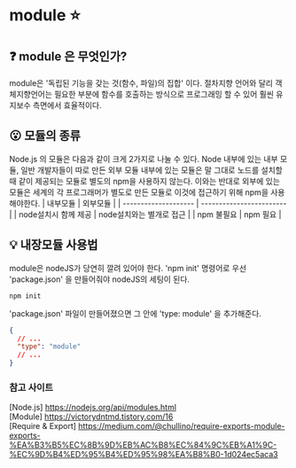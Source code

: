 # module :star:

## :question: module 은 무엇인가?

module은 '독립된 기능을 갖는 것(함수, 파일)의 집합' 이다.
절차지향 언어와 달리 객체지향언어는 필요한 부분에 함수를 호출하는 방식으로 프로그래밍 할 수 있어 훨씬 유지보수 측면에서 효율적이다.

## :open_mouth: 모듈의 종류

Node.js 의 모듈은 다음과 같이 크게 2가지로 나눌 수 있다.
Node 내부에 있는 내부 모듈, 일반 개발자들이 따로 만든 외부 모듈
내부에 있는 모듈은 말 그대로 노드를 설치할때 같이 제공되는 모듈로 별도의 npm을 사용하지 않는다.
이와는 반대로 외부에 있는 모듈은 세계의 각 프로그래머가 별도로 만든 모듈로 이것에 접근하기 위해 npm을 사용해야한다.
| 내부모듈 | 외부모듈 |
| -------------------- | ------------------------ |
| node설치시 함께 제공 | node설치와는 별개로 접근 |
| npm 불필요 | npm 필요 |

## :bulb: 내장모듈 사용법

module은 nodeJS가 당연히 깔려 있어야 한다.
'npm init' 명령어로 우선 'package.json' 을 만들어줘야 nodeJS의 세팅이 된다.

```terminal
npm init
```

'package.json' 파일이 만들어졌으면 그 안에 'type: module' 을 추가해준다.

```json
{
  // ...
  "type": "module"
  // ...
}
```

### 참고 사이트

[Node.js] <https://nodejs.org/api/modules.html>  
[Module] <https://victorydntmd.tistory.com/16>  
[Require & Export] <https://medium.com/@chullino/require-exports-module-exports-%EA%B3%B5%EC%8B%9D%EB%AC%B8%EC%84%9C%EB%A1%9C-%EC%9D%B4%ED%95%B4%ED%95%98%EA%B8%B0-1d024ec5aca3>
